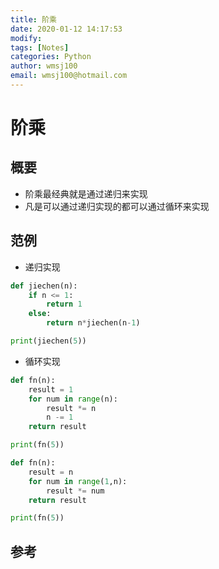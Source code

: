 ```yaml
---
title: 阶乘
date: 2020-01-12 14:17:53
modify: 
tags: [Notes]
categories: Python
author: wmsj100
email: wmsj100@hotmail.com
---
```


# 阶乘

## 概要

- 阶乘最经典就是通过递归来实现
- 凡是可以通过递归实现的都可以通过循环来实现

## 范例

- 递归实现
```python
def jiechen(n):
    if n <= 1:
        return 1
    else:
        return n*jiechen(n-1)

print(jiechen(5))
```
- 循环实现
```python
def fn(n):
    result = 1
    for num in range(n):
        result *= n
        n -= 1
    return result

print(fn(5))
```
```python
def fn(n):
    result = n
    for num in range(1,n):
        result *= num
    return result

print(fn(5))
```

## 参考

